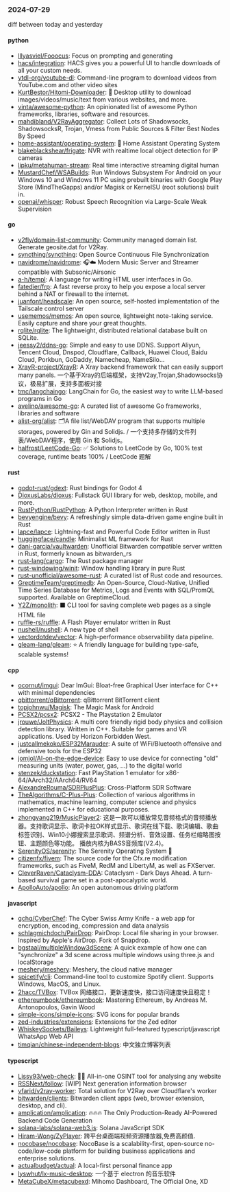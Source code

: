 ### 2024-07-29
diff between today and yesterday

#### python
* [lllyasviel/Fooocus](https://github.com/lllyasviel/Fooocus): Focus on prompting and generating
* [hacs/integration](https://github.com/hacs/integration): HACS gives you a powerful UI to handle downloads of all your custom needs.
* [ytdl-org/youtube-dl](https://github.com/ytdl-org/youtube-dl): Command-line program to download videos from YouTube.com and other video sites
* [KurtBestor/Hitomi-Downloader](https://github.com/KurtBestor/Hitomi-Downloader): 🍰 Desktop utility to download images/videos/music/text from various websites, and more.
* [vinta/awesome-python](https://github.com/vinta/awesome-python): An opinionated list of awesome Python frameworks, libraries, software and resources.
* [mahdibland/V2RayAggregator](https://github.com/mahdibland/V2RayAggregator): Collect Lots of Shadowsocks, ShadowsocksR, Trojan, Vmess from Public Sources & Filter Best Nodes By Speed
* [home-assistant/operating-system](https://github.com/home-assistant/operating-system): 🔰 Home Assistant Operating System
* [blakeblackshear/frigate](https://github.com/blakeblackshear/frigate): NVR with realtime local object detection for IP cameras
* [lipku/metahuman-stream](https://github.com/lipku/metahuman-stream): Real time interactive streaming digital human
* [MustardChef/WSABuilds](https://github.com/MustardChef/WSABuilds): Run Windows Subsystem For Android on your Windows 10 and Windows 11 PC using prebuilt binaries with Google Play Store (MindTheGapps) and/or Magisk or KernelSU (root solutions) built in.
* [openai/whisper](https://github.com/openai/whisper): Robust Speech Recognition via Large-Scale Weak Supervision

#### go
* [v2fly/domain-list-community](https://github.com/v2fly/domain-list-community): Community managed domain list. Generate geosite.dat for V2Ray.
* [syncthing/syncthing](https://github.com/syncthing/syncthing): Open Source Continuous File Synchronization
* [navidrome/navidrome](https://github.com/navidrome/navidrome): 🎧☁️ Modern Music Server and Streamer compatible with Subsonic/Airsonic
* [a-h/templ](https://github.com/a-h/templ): A language for writing HTML user interfaces in Go.
* [fatedier/frp](https://github.com/fatedier/frp): A fast reverse proxy to help you expose a local server behind a NAT or firewall to the internet.
* [juanfont/headscale](https://github.com/juanfont/headscale): An open source, self-hosted implementation of the Tailscale control server
* [usememos/memos](https://github.com/usememos/memos): An open source, lightweight note-taking service. Easily capture and share your great thoughts.
* [rqlite/rqlite](https://github.com/rqlite/rqlite): The lightweight, distributed relational database built on SQLite.
* [jeessy2/ddns-go](https://github.com/jeessy2/ddns-go): Simple and easy to use DDNS. Support Aliyun, Tencent Cloud, Dnspod, Cloudflare, Callback, Huawei Cloud, Baidu Cloud, Porkbun, GoDaddy, Namecheap, NameSilo...
* [XrayR-project/XrayR](https://github.com/XrayR-project/XrayR): A Xray backend framework that can easily support many panels. 一个基于Xray的后端框架，支持V2ay,Trojan,Shadowsocks协议，极易扩展，支持多面板对接
* [tmc/langchaingo](https://github.com/tmc/langchaingo): LangChain for Go, the easiest way to write LLM-based programs in Go
* [avelino/awesome-go](https://github.com/avelino/awesome-go): A curated list of awesome Go frameworks, libraries and software
* [alist-org/alist](https://github.com/alist-org/alist): 🗂️A file list/WebDAV program that supports multiple storages, powered by Gin and Solidjs. / 一个支持多存储的文件列表/WebDAV程序，使用 Gin 和 Solidjs。
* [halfrost/LeetCode-Go](https://github.com/halfrost/LeetCode-Go): ✅ Solutions to LeetCode by Go, 100% test coverage, runtime beats 100% / LeetCode 题解

#### rust
* [godot-rust/gdext](https://github.com/godot-rust/gdext): Rust bindings for Godot 4
* [DioxusLabs/dioxus](https://github.com/DioxusLabs/dioxus): Fullstack GUI library for web, desktop, mobile, and more.
* [RustPython/RustPython](https://github.com/RustPython/RustPython): A Python Interpreter written in Rust
* [bevyengine/bevy](https://github.com/bevyengine/bevy): A refreshingly simple data-driven game engine built in Rust
* [lapce/lapce](https://github.com/lapce/lapce): Lightning-fast and Powerful Code Editor written in Rust
* [huggingface/candle](https://github.com/huggingface/candle): Minimalist ML framework for Rust
* [dani-garcia/vaultwarden](https://github.com/dani-garcia/vaultwarden): Unofficial Bitwarden compatible server written in Rust, formerly known as bitwarden_rs
* [rust-lang/cargo](https://github.com/rust-lang/cargo): The Rust package manager
* [rust-windowing/winit](https://github.com/rust-windowing/winit): Window handling library in pure Rust
* [rust-unofficial/awesome-rust](https://github.com/rust-unofficial/awesome-rust): A curated list of Rust code and resources.
* [GreptimeTeam/greptimedb](https://github.com/GreptimeTeam/greptimedb): An Open-Source, Cloud-Native, Unified Time Series Database for Metrics, Logs and Events with SQL/PromQL supported. Available on GreptimeCloud.
* [Y2Z/monolith](https://github.com/Y2Z/monolith): ⬛️ CLI tool for saving complete web pages as a single HTML file
* [ruffle-rs/ruffle](https://github.com/ruffle-rs/ruffle): A Flash Player emulator written in Rust
* [nushell/nushell](https://github.com/nushell/nushell): A new type of shell
* [vectordotdev/vector](https://github.com/vectordotdev/vector): A high-performance observability data pipeline.
* [gleam-lang/gleam](https://github.com/gleam-lang/gleam): ⭐️ A friendly language for building type-safe, scalable systems!

#### cpp
* [ocornut/imgui](https://github.com/ocornut/imgui): Dear ImGui: Bloat-free Graphical User interface for C++ with minimal dependencies
* [qbittorrent/qBittorrent](https://github.com/qbittorrent/qBittorrent): qBittorrent BitTorrent client
* [topjohnwu/Magisk](https://github.com/topjohnwu/Magisk): The Magic Mask for Android
* [PCSX2/pcsx2](https://github.com/PCSX2/pcsx2): PCSX2 - The Playstation 2 Emulator
* [jrouwe/JoltPhysics](https://github.com/jrouwe/JoltPhysics): A multi core friendly rigid body physics and collision detection library. Written in C++. Suitable for games and VR applications. Used by Horizon Forbidden West.
* [justcallmekoko/ESP32Marauder](https://github.com/justcallmekoko/ESP32Marauder): A suite of WiFi/Bluetooth offensive and defensive tools for the ESP32
* [jomjol/AI-on-the-edge-device](https://github.com/jomjol/AI-on-the-edge-device): Easy to use device for connecting "old" measuring units (water, power, gas, ...) to the digital world
* [stenzek/duckstation](https://github.com/stenzek/duckstation): Fast PlayStation 1 emulator for x86-64/AArch32/AArch64/RV64
* [AlexandreRouma/SDRPlusPlus](https://github.com/AlexandreRouma/SDRPlusPlus): Cross-Platform SDR Software
* [TheAlgorithms/C-Plus-Plus](https://github.com/TheAlgorithms/C-Plus-Plus): Collection of various algorithms in mathematics, machine learning, computer science and physics implemented in C++ for educational purposes.
* [zhongyang219/MusicPlayer2](https://github.com/zhongyang219/MusicPlayer2): 这是一款可以播放常见音频格式的音频播放器。支持歌词显示、歌词卡拉OK样式显示、歌词在线下载、歌词编辑、歌曲标签识别、Win10小娜搜索显示歌词、频谱分析、音效设置、任务栏缩略图按钮、主题颜色等功能。 播放内核为BASS音频库(V2.4)。
* [SerenityOS/serenity](https://github.com/SerenityOS/serenity): The Serenity Operating System 🐞
* [citizenfx/fivem](https://github.com/citizenfx/fivem): The source code for the Cfx.re modification frameworks, such as FiveM, RedM and LibertyM, as well as FXServer.
* [CleverRaven/Cataclysm-DDA](https://github.com/CleverRaven/Cataclysm-DDA): Cataclysm - Dark Days Ahead. A turn-based survival game set in a post-apocalyptic world.
* [ApolloAuto/apollo](https://github.com/ApolloAuto/apollo): An open autonomous driving platform

#### javascript
* [gchq/CyberChef](https://github.com/gchq/CyberChef): The Cyber Swiss Army Knife - a web app for encryption, encoding, compression and data analysis
* [schlagmichdoch/PairDrop](https://github.com/schlagmichdoch/PairDrop): PairDrop: Local file sharing in your browser. Inspired by Apple's AirDrop. Fork of Snapdrop.
* [bgstaal/multipleWindow3dScene](https://github.com/bgstaal/multipleWindow3dScene): A quick example of how one can "synchronize" a 3d scene across multiple windows using three.js and localStorage
* [meshery/meshery](https://github.com/meshery/meshery): Meshery, the cloud native manager
* [spicetify/cli](https://github.com/spicetify/cli): Command-line tool to customize Spotify client. Supports Windows, MacOS, and Linux.
* [2hacc/TVBox](https://github.com/2hacc/TVBox): TVBox 网络接口，更新速度快，接口访问速度快且稳定！
* [ethereumbook/ethereumbook](https://github.com/ethereumbook/ethereumbook): Mastering Ethereum, by Andreas M. Antonopoulos, Gavin Wood
* [simple-icons/simple-icons](https://github.com/simple-icons/simple-icons): SVG icons for popular brands
* [zed-industries/extensions](https://github.com/zed-industries/extensions): Extensions for the Zed editor
* [WhiskeySockets/Baileys](https://github.com/WhiskeySockets/Baileys): Lightweight full-featured typescript/javascript WhatsApp Web API
* [timqian/chinese-independent-blogs](https://github.com/timqian/chinese-independent-blogs): 中文独立博客列表

#### typescript
* [Lissy93/web-check](https://github.com/Lissy93/web-check): 🕵️‍♂️ All-in-one OSINT tool for analysing any website
* [RSSNext/follow](https://github.com/RSSNext/follow): [WIP] Next generation information browser
* [vfarid/v2ray-worker](https://github.com/vfarid/v2ray-worker): Total solution for V2Ray over Cloudflare's worker
* [bitwarden/clients](https://github.com/bitwarden/clients): Bitwarden client apps (web, browser extension, desktop, and cli).
* [amplication/amplication](https://github.com/amplication/amplication): 🔥🔥🔥 The Only Production-Ready AI-Powered Backend Code Generation
* [solana-labs/solana-web3.js](https://github.com/solana-labs/solana-web3.js): Solana JavaScript SDK
* [Hiram-Wong/ZyPlayer](https://github.com/Hiram-Wong/ZyPlayer): 跨平台桌面端视频资源播放器,免费高颜值.
* [nocobase/nocobase](https://github.com/nocobase/nocobase): NocoBase is a scalability-first, open-source no-code/low-code platform for building business applications and enterprise solutions.
* [actualbudget/actual](https://github.com/actualbudget/actual): A local-first personal finance app
* [lyswhut/lx-music-desktop](https://github.com/lyswhut/lx-music-desktop): 一个基于 electron 的音乐软件
* [MetaCubeX/metacubexd](https://github.com/MetaCubeX/metacubexd): Mihomo Dashboard, The Official One, XD
